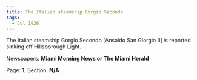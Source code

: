 ```yaml
---  
title: The Italian steamship Gorgio Secondo  
tags:  
  - Jul 1926  
---  
```

  
The Italian steamship Gorgio Secondo [Ansaldo San Glorgio II] is reported sinking off Hillsborough Light.  
  
Newspapers: **Miami Morning News or The Miami Herald**  
  
Page: **1**, Section: **N/A** 
